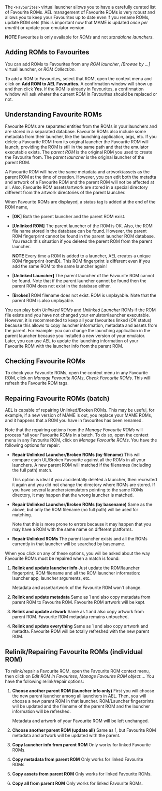 The `<Favourites>` virtual launcher allows you to have a carefully curated list of Favourite ROMs.
AEL management of Favourite ROMs is very robust and allows you to keep your Favourites up to date
even if you rename ROMs, update ROM sets (this is important now that MAME is updated *once per
month*) or update your emulator version.

**NOTE** Favourites is only available for *ROMs* and not *standalone launchers*.


## Adding ROMs to Favourites ##

You can add ROMs to Favourites from any *ROM launcher*, *[Browse by ...]* virtual launcher, or
*ROM Collection*.

To add a ROM to Favourites, select that ROM, open the context menu and click on **Add ROM to
AEL Favourites**. A confirmation window will show up and then click **Yes**. If the ROM is
already in Favourites, a confirmation window will ask wheter the current ROM in Favourites
should be replaced or not.


## Understanding Favourite ROMs ##

Favourite ROMs are separated entities from the ROMs in your launchers and are stored in a
separated database. Favourite ROMs also include some metadata from their launcher, like
the launching application, args, etc. If you delete a Favourite ROM from its original launcher
the Favourite ROM will launch, providing the ROM is still in the same path and that the emulator
executable exists. The *parent ROM* is the original ROM you used to create the Favourite from.
The *parent launcher* is the original launcher of the parent ROM.

A Favourite ROM will have the same metadata and artwork/assets as the parent ROM at the time of
creation. However, you can edit both the metadta and artwork of a Favourite ROM and the parent
ROM will not be affected at all. Also, Favourite ROM assets/artwork are stored in a special
directory different from the artwork directories of the parent launcher.

When Favourite ROMs are displayed, a status tag is added at the end of the ROM name,

 * **[OK]** Both the parent launcher and the parent ROM exist.
 
 * **[Unlinked ROM]** The parent launcher of the ROM is OK. Also, the ROM file name stored in the
   database can be found. However, the parent ROM fingerprint cannot be found in the parent 
   launcher ROM database. You reach this situation if you deleted the parent ROM from the parent launcher.
   
   **NOTE** Every time a ROM is added to a launcher, AEL creates a unique ROM fingerprint (romID).
   This ROM fingerprint is different even if you add the same ROM to the same launcher again!
   
 * **[Unlinked Launcher]** The parent launcher of the Favourite ROM cannot be found. Note that
   if the parent launcher cannot be found then the parent ROM does not exist in the database either.
   
 * **[Broken]** ROM filename does not exist. ROM is unplayable. Note that the parent ROM is also
   unplayable.

You can play both *Unlinked ROMs* and *Unlinked Launcher* ROMs if the ROM file exists and you have 
not changed your emulator/launcher executable. However, it is recommended to keep all your favourites
linked (*OK* status) because this allows to copy launcher information, metadata and assets from
the parent. For example: you can change the launching application in the parent launcher because
you installed a new version of your emulator. Later, you can use AEL to update the launching
information of your Favourite ROM with the launcher info from the parent ROM.


## Checking Favourite ROMs ##

To check your Favourite ROMs, open the context menu in any Favourite ROM, click on *Manage
Favourite ROMs*, *Check Favourite ROMs*. This will refresh the Favourite ROM tags.


## Repairing Favourite ROMs (batch) ##

AEL is capable of repairing Unlinked/Broken ROMs. This may be useful, for example, if a new version
of MAME is out, you replace your MAME ROMs, and it happens that a ROM you have in favourites
has been renamed.

Note that the repairing options from the *Manage Favourite ROMs* will process *all your Favourite 
ROMs in a batch. To do so, open the context menu in any Favourite ROM, click on *Manage Favourite 
ROMs*. You have the following options for repair:

 * **Repair Unlinked Launcher/Broken ROMs (by filename)** This will compare each UL/Broken
   Favourite against all the ROMs in all your launchers. A new parent ROM will matched if the
   filenames (including the full path) match.

   This option is ideal if you accidentally deleted a launcher, then recreated it again and
   you did not change the directory where ROMs are stored. If you have several launchers/emulators
   pointing to the same ROMs directory, it may happen that the wrong launcher is matched.
   
 * **Repair Unlinked Launcher/Broken ROMs (by basename)** Same as the above, but only the
   ROM filename (no full path) will be used for matching.
   
   Note that this is more prone to errors because it may happen that you may have a ROM with
   the same name on different platforms.
 
 * **Repair Unlinked ROMs** The parent launcher exists and all the ROMs currently in that
   launcher will be searched by basename.

When you click on any of these options, you will be asked about the way Favourite ROMs must be
repaired when a match is found:

 1. **Relink and update launcher info** Just update the ROM/launcher fingerprint, ROM filename and 
    all the ROM launcher information: launcher app, launcher arguments, etc.
   
    Metadata and asset/artwork of the Favourite ROM won't change.
 
 2. **Relink and update metadata** Same as 1 and also copy metadata from parent ROM to Favourite ROM. 
    Favourite ROM artwork will be kept.
 
 3. **Relink and update artwork** Same as 1 and also copy artwork from parent ROM. Favourite ROM
    metadata remains untouched.
 
 4. **Relink and update everything** Same as 1 and also copy artwork and metadta. Favourite ROM
    will be totally refreshed with the new parent ROM.


## Relinik/Repairing Favourite ROMs (individual ROM) ##

To relink/repair a Favourite ROM, open the Favourite ROM context menu, then click on
*Edit ROM in Favourites*, *Manage Favourite ROM object...*. You have the following relink/repair
options:

 1. **Choose another parent ROM (launcher info only)** First you will choose the new parent
    launcher among all launchers in AEL. Then, you will choose a new parent ROM in that launcher.
    ROM/Launcher fingerprints will be updated and the filename of the parent ROM and the launcher
    information will be refreshed.

    Metadata and artwork of your Favourite ROM will be left unchanged.
    
 2. **Choose another parent ROM (update all)** Same as 1, but Favourite ROM metadata and artwork will 
    be updated with the parent.
 
 3. **Copy launcher info from parent ROM** Only works for linked Favourite ROMs.

 4. **Copy metadata from parent ROM** Only works for linked Favourite ROMs.
 
 5. **Copy assets from parent ROM** Only works for linked Favourite ROMs.
 
 6. **Copy all from parent ROM** Only works for linked Favourite ROMs.
